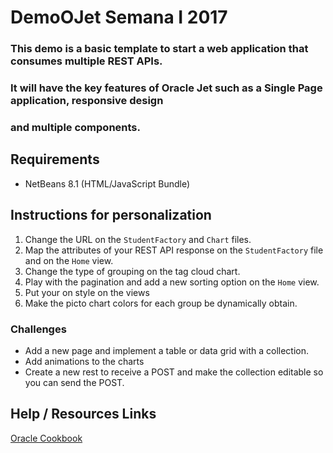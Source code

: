 # DemoOJet Semana I 2017

### This demo is a basic template to start a web application that consumes multiple REST APIs. 
### It will have the key features of Oracle Jet such as a Single Page application, responsive design
### and multiple components.

## Requirements

- NetBeans  8.1 (HTML/JavaScript Bundle)

## Instructions for personalization

1. Change the URL on the `StudentFactory` and `Chart` files.
2. Map the attributes of your REST API response on the `StudentFactory` file and on the `Home` view.
3. Change the type of grouping on the tag cloud chart.
4. Play with the pagination and add a new sorting option on the `Home` view.
5. Put your on style on the views
6. Make the picto chart colors for each group be dynamically obtain.

### Challenges

- Add a new page and implement a table or data grid with a collection.
- Add animations to the charts
- Create a new rest to receive a POST and make the collection editable so you can send the POST.

## Help / Resources Links

[Oracle Cookbook](http://www.oracle.com/webfolder/technetwork/jet/jetCookbook.html?component=home&demo=all)
